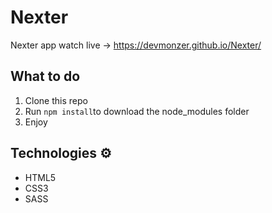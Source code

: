 # Nexter

Nexter app watch live -> https://devmonzer.github.io/Nexter/ 

## What to do 
1. Clone this repo    
2. Run `npm install`to download the node_modules folder   
3. Enjoy
   
## Technologies ⚙️ 

* HTML5  
* CSS3 
* SASS

 
